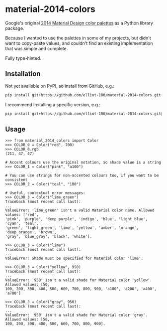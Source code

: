 # material-2014-colors

Google's original [2014 Material Design color palettes](https://m2.material.io/design/color/the-color-system.html#tools-for-picking-colors)
as a Python library package.

Because I wanted to use the palettes in some of my projects, but didn't want to
copy-paste values, and couldn't find an existing implementation that was simple
and complete.

Fully type-hinted.

## Installation

Not yet available on PyPI, so install from GitHub, e.g.:

```sh
pip install git+https://github.com/elliot-100/material-2014-colors.git
```

I recommend installing a specific version, e.g.:

```sh
pip install git+https://github.com/elliot-100/material-2014-colors.git@v0.1.0
```

## Usage

```pycon
>>> from material_2014_colors import Color
>>> COLOR_0 = Color("red", 700)
>>> COLOR_0.rgb
(211, 47, 47)

# Accent colours use the original notation, so shade value is a string  
>>> COLOR_1 = Color("pink", "a100")

# You can use strings for non-accented colours too, if you want to be consistent
>>> COLOR_2 = Color("teal", "100")

# Useful, contextual error messages:
>>> COLOR_3 = Color("lime_green") 
Traceback (most recent call last):
...
ValueError: 'lime_green' isn't a valid Material color name. Allowed values: ['red', 
'pink', 'purple', 'deep_purple', 'indigo', 'blue', 'light_blue', 'cyan', 'teal', 
'green', 'light_green', 'lime', 'yellow', 'amber', 'orange', 'deep_orange', 'brown', 
'gray', 'blue_gray', 'black', 'white'].

>>> COLOR_3 = Color("lime")
Traceback (most recent call last):
...
ValueError: Shade must be specified for Material color 'lime'.

>>> COLOR_3 = Color("yellow", 950)
Traceback (most recent call last):
...
ValueError: '950' isn't a valid shade for Material color 'yellow'. Allowed values: [50, 
100, 200, 300, 400, 500, 600, 700, 800, 900, 'a100', 'a200', 'a400', 'a700']

>>> COLOR_3 = Color("gray", 950)
Traceback (most recent call last):
...
ValueError: '950' isn't a valid shade for Material color 'gray'. Allowed values: [50, 
100, 200, 300, 400, 500, 600, 700, 800, 900].
```

